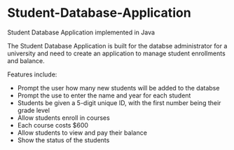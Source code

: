 # Student-Database-Application
Student Database Application implemented in Java

The Student Database Application is built for the databse administrator for a university and need to create an application to manage student
enrollments and balance.

Features include:
- Prompt the user how many new students will be added to the databse
- Prompt the use to enter the name and year for each student
- Students be given a 5-digit unique ID, with the first number being their grade level
- Allow students enroll in courses
- Each course costs $600
- Allow students to view and pay their balance
- Show the status of the students
